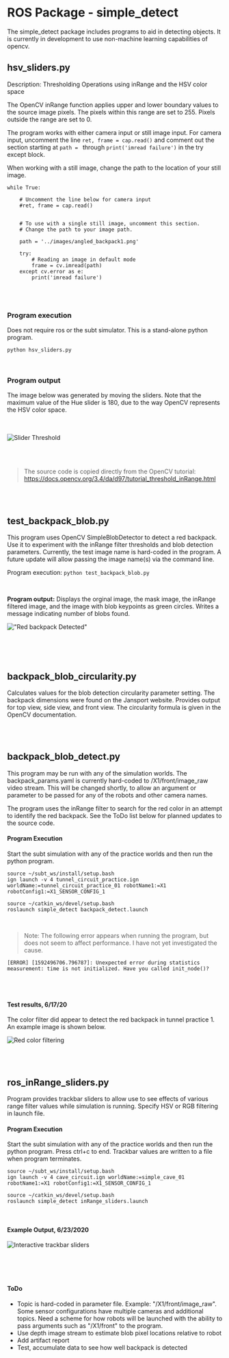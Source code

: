 # ROS Package - simple_detect

The simple_detect package includes programs to aid in detecting objects. It is currently in development to use non-machine learning capabilities of opencv.



## hsv_sliders.py

Description: Thresholding Operations using inRange and the HSV color space

The OpenCV inRange function applies upper and lower boundary values to the source image pixels. The pixels within this range are set to 255. Pixels outside the range are set to 0.

The program works with either camera input or still image input. For camera input, uncomment the line `ret, frame = cap.read()` and comment out the section starting at `path = ` through `print('imread failure')` in the try except block.

When working with a still image, change the path to the location of your still image.

```
while True:

    # Uncomment the line below for camera input
    #ret, frame = cap.read()
    
    
    # To use with a single still image, uncomment this section.
    # Change the path to your image path.
    
    path = '../images/angled_backpack1.png'

    try:
        # Reading an image in default mode 
        frame = cv.imread(path)
    except cv.error as e:
        print('imread failure') 
```

<br><br>

### Program execution

Does not require ros or the subt simulator. This is a stand-alone python program.


```python hsv_sliders.py```

<br>


### Program output

The image below was generated by moving the sliders. Note that the maximum value of the Hue slider is 180, due to the way OpenCV represents the HSV color space.<br><br><br>

![Slider Threshold](./images/hsv_sliders1.png "inRange results")

<br>
<br>

> The source code is copied directly from the OpenCV tutorial: https://docs.opencv.org/3.4/da/d97/tutorial_threshold_inRange.html 


<br>
<br>


## test_backpack_blob.py

This program uses OpenCV SimpleBlobDetector to detect a red backpack. Use it to experiment with the inRange filter thresholds and blob detection parameters. Currently, the test image name is hard-coded in the program. A future update will allow passing the image name(s) via the command line.

Program execution: `python test_backpack_blob.py`

<br>

**Program output:** Displays the orginal image, the mask image, the inRange filtered image, and the image with blob keypoints as green circles. Writes a message indicating number of blobs found. 

!["Red backpack Detected"](./images/test_blob_detect_output.png "red backpack detected")

<br><br><br>

## backpack_blob_circularity.py

Calculates values for the blob detection circularity parameter setting. The backpack dimensions were found on the Jansport website. Provides output for top view, side view, and front view. The circularity formula is given in the OpenCV documentation.


<br><br>

## backpack_blob_detect.py

This program may be run with any of the simulation worlds. The backpack_params.yaml is currently hard-coded to /X1/front/image_raw video stream. This will be changed shortly, to allow an argument or parameter to be passed for any of the robots and other camera names.

The program uses the inRange filter to search for the red color in an attempt to identify the red backpack. See the ToDo list below for planned updates to the source code.

#### Program Execution

Start the subt simulation with any of the practice worlds and then run the python program.

```
source ~/subt_ws/install/setup.bash
ign launch -v 4 tunnel_circuit_practice.ign worldName:=tunnel_circuit_practice_01 robotName1:=X1 robotConfig1:=X1_SENSOR_CONFIG_1
```

```
source ~/catkin_ws/devel/setup.bash
roslaunch simple_detect backpack_detect.launch
```

<br>

> Note: The following error appears when running the program, but does not seem to affect performance. I have not yet investigated the cause.

```
[ERROR] [1592496706.796787]: Unexpected error during statistics measurement: time is not initialized. Have you called init_node()?
```
<br><br>

#### Test results, 6/17/20

The color filter did appear to detect the red backpack in tunnel practice 1. An example image is shown below. 

![Red color filtering](./images/tunnel_practice_1/Screenshotfrom2020-06-17_18-09-44.png "red color filtering results")

<br><br>

## ros_inRange_sliders.py

Program provides trackbar sliders to allow use to see effects of various range filter values while simulation is running. Specify HSV or RGB filtering in launch file.

#### Program Execution

Start the subt simulation with any of the practice worlds and then run the python program. Press ctrl+c to end. Trackbar values are written to a file when program terminates.

```
source ~/subt_ws/install/setup.bash
ign launch -v 4 cave_circuit.ign worldName:=simple_cave_01 robotName1:=X1 robotConfig1:=X1_SENSOR_CONFIG_1
```

```
source ~/catkin_ws/devel/setup.bash
roslaunch simple_detect inRange_sliders.launch
```
<br>

#### Example Output, 6/23/2020

![Interactive trackbar sliders](./images/test_trackbar_sliders.png "trackbar sliders")

<br><br><br>

#### ToDo
- Topic is hard-coded in parameter file. Example: "/X1/front/image_raw". Some sensor configurations have multiple cameras and additional topics. Need a scheme for how robots will be launched with the ability to pass arguments such as "/X1/front" to the program.
- Use depth image stream to estimate blob pixel locations relative to robot
- Add artifact report
- Test, accumulate data to see how well backpack is detected